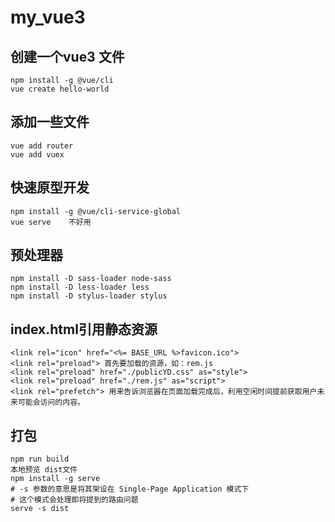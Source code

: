 # my_vue3
## 创建一个vue3 文件
    npm install -g @vue/cli
    vue create hello-world
## 添加一些文件
    vue add router
    vue add vuex
## 快速原型开发
    npm install -g @vue/cli-service-global
    vue serve    不好用
## 预处理器
    npm install -D sass-loader node-sass
    npm install -D less-loader less
    npm install -D stylus-loader stylus
## index.html引用静态资源
    <link rel="icon" href="<%= BASE_URL %>favicon.ico">
    <link rel="preload"> 首先要加载的资源，如：rem.js     
    <link rel="preload" href="./publicYD.css" as="style">
    <link rel="preload" href="./rem.js" as="script">
    <link rel="prefetch"> 用来告诉浏览器在页面加载完成后，利用空闲时间提前获取用户未来可能会访问的内容。
## 打包
    npm run build
    本地预览 dist文件
    npm install -g serve
    # -s 参数的意思是将其架设在 Single-Page Application 模式下
    # 这个模式会处理即将提到的路由问题
    serve -s dist
